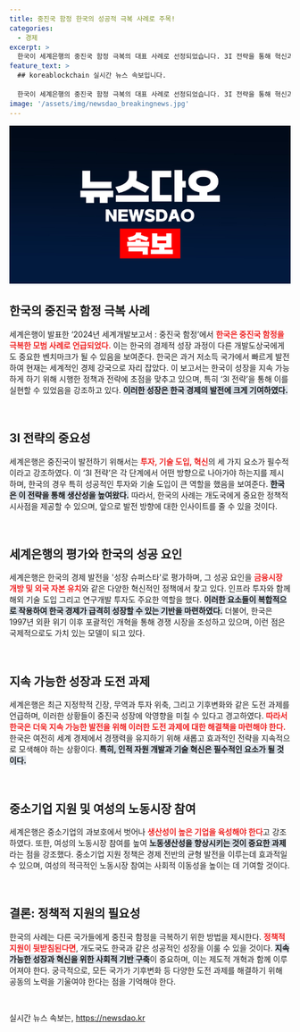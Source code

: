 ```yaml
---
title: 중진국 함정 한국의 성공적 극복 사례로 주목!
categories:
  - 경제
excerpt: >
  한국이 세계은행의 중진국 함정 극복의 대표 사례로 선정되었습니다. 3I 전략을 통해 혁신과 경쟁을 촉진한 한국의 성공을 알아보세요!
feature_text: >
  ## koreablockchain 실시간 뉴스 속보입니다.

  한국이 세계은행의 중진국 함정 극복의 대표 사례로 선정되었습니다. 3I 전략을 통해 혁신과 경쟁을 촉진한 한국의 성공을 알아보세요!
image: '/assets/img/newsdao_breakingnews.jpg'
---
```


<p><img src="/assets/img/newsdao_breakingnews.jpg" alt="koreablockchain 속보" /></p>

<h2 data-ke-size="size26">한국의 중진국 함정 극복 사례</h2>

<p data-ke-size="size16">세계은행이 발표한 ‘2024년 세계개발보고서 : 중진국 함정’에서 <b><span style="color: #ee2323;">한국은 중진국 함정을 극복한 모범 사례로 언급되었다.</span></b> 이는 한국의 경제적 성장 과정이 다른 개발도상국에게도 중요한 벤치마크가 될 수 있음을 보여준다. 한국은 과거 저소득 국가에서 빠르게 발전하여 현재는 세계적인 경제 강국으로 자리 잡았다. 이 보고서는 한국이 성장을 지속 가능하게 하기 위해 시행한 정책과 전략에 초점을 맞추고 있으며, 특히 ‘3I 전략’을 통해 이를 실현할 수 있었음을 강조하고 있다. <b><span style="background-color: #21538527;">이러한 성장은 한국 경제의 발전에 크게 기여하였다.</span></b></p>

<p data-ke-size="size16">&nbsp;</p>

<h2 data-ke-size="size26">3I 전략의 중요성</h2>

<p data-ke-size="size16">세계은행은 중진국이 발전하기 위해서는 <b><span style="color: #ee2323;">투자, 기술 도입, 혁신</span></b>의 세 가지 요소가 필수적이라고 강조하였다. 이 ‘3I 전략’은 각 단계에서 어떤 방향으로 나아가야 하는지를 제시하며, 한국의 경우 특히 성공적인 투자와 기술 도입이 큰 역할을 했음을 보여준다. <b><span style="background-color: #21538527;">한국은 이 전략을 통해 생산성을 높여왔다.</span></b> 따라서, 한국의 사례는 개도국에게 중요한 정책적 시사점을 제공할 수 있으며, 앞으로 발전 방향에 대한 인사이트를 줄 수 있을 것이다.</p>

<p data-ke-size="size16">&nbsp;</p>

<h2 data-ke-size="size26">세계은행의 평가와 한국의 성공 요인</h2>

<p data-ke-size="size16">세계은행은 한국의 경제 발전을 '성장 슈퍼스타'로 평가하며, 그 성공 요인을 <b><span style="color: #ee2323;">금융시장 개방 및 외국 자본 유치</span></b>와 같은 다양한 혁신적인 정책에서 찾고 있다. 인프라 투자와 함께 해외 기술 도입 그리고 연구개발 투자도 주요한 역할을 했다. <b><span style="background-color: #21538527;">이러한 요소들이 복합적으로 작용하여 한국 경제가 급격히 성장할 수 있는 기반을 마련하였다.</span></b> 더불어, 한국은 1997년 외환 위기 이후 포괄적인 개혁을 통해 경쟁 시장을 조성하고 있으며, 이런 점은 국제적으로도 가치 있는 모델이 되고 있다.</p>

<p data-ke-size="size16">&nbsp;</p>

<h2 data-ke-size="size26">지속 가능한 성장과 도전 과제</h2>

<p data-ke-size="size16">세계은행은 최근 지정학적 긴장, 무역과 투자 위축, 그리고 기후변화와 같은 도전 과제를 언급하며, 이러한 상황들이 중진국 성장에 악영향을 미칠 수 있다고 경고하였다. <b><span style="color: #ee2323;">따라서 한국은 더욱 지속 가능한 발전을 위해 이러한 도전 과제에 대한 해결책을 마련해야 한다.</span></b> 한국은 여전히 세계 경제에서 경쟁력을 유지하기 위해 새롭고 효과적인 전략을 지속적으로 모색해야 하는 상황이다. <b><span style="background-color: #21538527;">특히, 인적 자원 개발과 기술 혁신은 필수적인 요소가 될 것이다.</span></b></p>

<p data-ke-size="size16">&nbsp;</p>

<h2 data-ke-size="size26">중소기업 지원 및 여성의 노동시장 참여</h2>

<p data-ke-size="size16">세계은행은 중소기업의 과보호에서 벗어나 <b><span style="color: #ee2323;">생산성이 높은 기업을 육성해야 한다</span></b>고 강조하였다. 또한, 여성의 노동시장 참여를 높여 <b><span style="background-color: #21538527;">노동생산성을 향상시키는 것이 중요한 과제</span></b>라는 점을 강조했다. 중소기업 지원 정책은 경제 전반의 균형 발전을 이루는데 효과적일 수 있으며, 여성의 적극적인 노동시장 참여는 사회적 이동성을 높이는 데 기여할 것이다.</p>

<p data-ke-size="size16">&nbsp;</p>

<h2 data-ke-size="size26">결론: 정책적 지원의 필요성</h2>

<p data-ke-size="size16">한국의 사례는 다른 국가들에게 중진국 함정을 극복하기 위한 방법을 제시한다. <b><span style="color: #ee2323;">정책적 지원이 뒷받침된다면</span></b>, 개도국도 한국과 같은 성공적인 성장을 이룰 수 있을 것이다. <b><span style="background-color: #21538527;">지속 가능한 성장과 혁신을 위한 사회적 기반 구축</span></b>이 중요하며, 이는 제도적 개혁과 함께 이루어져야 한다. 궁극적으로, 모든 국가가 기후변화 등 다양한 도전 과제를 해결하기 위해 공동의 노력을 기울여야 한다는 점을 기억해야 한다.</p>

<p data-ke-size="size16">&nbsp;</p>
실시간 뉴스 속보는, <a href="https://newsdao.kr" rel="dofollow">https://newsdao.kr</a>


